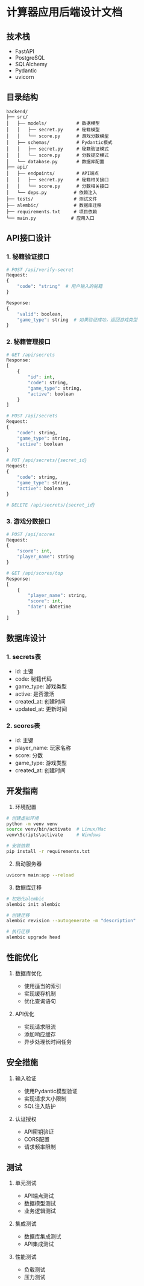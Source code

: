 # 计算器应用后端设计文档

## 技术栈

- FastAPI
- PostgreSQL
- SQLAlchemy
- Pydantic
- uvicorn

## 目录结构

```
backend/
├── src/
│   ├── models/           # 数据模型
│   │   ├── secret.py     # 秘籍模型
│   │   └── score.py      # 游戏分数模型
│   ├── schemas/          # Pydantic模式
│   │   ├── secret.py     # 秘籍验证模式
│   │   └── score.py      # 分数提交模式
│   └── database.py       # 数据库配置
├── api/
│   ├── endpoints/        # API端点
│   │   ├── secret.py     # 秘籍相关接口
│   │   └── score.py      # 分数相关接口
│   └── deps.py          # 依赖注入
├── tests/               # 测试文件
├── alembic/             # 数据库迁移
├── requirements.txt     # 项目依赖
└── main.py             # 应用入口
```

## API接口设计

### 1. 秘籍验证接口

```python
# POST /api/verify-secret
Request:
{
    "code": "string"  # 用户输入的秘籍
}

Response:
{
    "valid": boolean,
    "game_type": string  # 如果验证成功，返回游戏类型
}
```

### 2. 秘籍管理接口

```python
# GET /api/secrets
Response:
[
    {
        "id": int,
        "code": string,
        "game_type": string,
        "active": boolean
    }
]

# POST /api/secrets
Request:
{
    "code": string,
    "game_type": string,
    "active": boolean
}

# PUT /api/secrets/{secret_id}
Request:
{
    "code": string,
    "game_type": string,
    "active": boolean
}

# DELETE /api/secrets/{secret_id}
```

### 3. 游戏分数接口

```python
# POST /api/scores
Request:
{
    "score": int,
    "player_name": string
}

# GET /api/scores/top
Response:
[
    {
        "player_name": string,
        "score": int,
        "date": datetime
    }
]
```

## 数据库设计

### 1. secrets表
- id: 主键
- code: 秘籍代码
- game_type: 游戏类型
- active: 是否激活
- created_at: 创建时间
- updated_at: 更新时间

### 2. scores表
- id: 主键
- player_name: 玩家名称
- score: 分数
- game_type: 游戏类型
- created_at: 创建时间

## 开发指南

1. 环境配置
```bash
# 创建虚拟环境
python -m venv venv
source venv/bin/activate  # Linux/Mac
venv\Scripts\activate     # Windows

# 安装依赖
pip install -r requirements.txt
```

2. 启动服务器
```bash
uvicorn main:app --reload
```

3. 数据库迁移
```bash
# 初始化alembic
alembic init alembic

# 创建迁移
alembic revision --autogenerate -m "description"

# 执行迁移
alembic upgrade head
```

## 性能优化

1. 数据库优化
   - 使用适当的索引
   - 实现缓存机制
   - 优化查询语句

2. API优化
   - 实现请求限流
   - 添加响应缓存
   - 异步处理长时间任务

## 安全措施

1. 输入验证
   - 使用Pydantic模型验证
   - 实现请求大小限制
   - SQL注入防护

2. 认证授权
   - API密钥验证
   - CORS配置
   - 请求频率限制

## 测试

1. 单元测试
   - API端点测试
   - 数据模型测试
   - 业务逻辑测试

2. 集成测试
   - 数据库集成测试
   - API集成测试

3. 性能测试
   - 负载测试
   - 压力测试